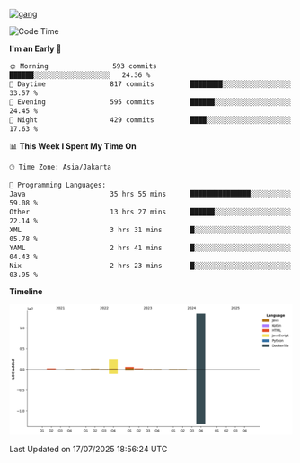 <!-- [<img src='https://dev.karakun.com/assets/posts/2018-09-16-jc-java-article/3duke_suspects.jpg' alt='java'>](https://github.com/yeahbutstill) -->
[<img src='https://asset-2.tstatic.net/tribunnewswiki/foto/bank/images/Mozart.jpg' alt='gang'>](https://github.com/yeahbutstill)

<!--START_SECTION:waka-->
![Code Time](http://img.shields.io/badge/Code%20Time-3%2C459%20hrs%2059%20mins-blue)

**I'm an Early 🐤** 

```text
🌞 Morning                593 commits         ██████░░░░░░░░░░░░░░░░░░░   24.36 % 
🌆 Daytime                817 commits         ████████░░░░░░░░░░░░░░░░░   33.57 % 
🌃 Evening                595 commits         ██████░░░░░░░░░░░░░░░░░░░   24.45 % 
🌙 Night                  429 commits         ████░░░░░░░░░░░░░░░░░░░░░   17.63 % 
```


📊 **This Week I Spent My Time On** 

```text
🕑︎ Time Zone: Asia/Jakarta

💬 Programming Languages: 
Java                     35 hrs 55 mins      ███████████████░░░░░░░░░░   59.08 % 
Other                    13 hrs 27 mins      ██████░░░░░░░░░░░░░░░░░░░   22.14 % 
XML                      3 hrs 31 mins       █░░░░░░░░░░░░░░░░░░░░░░░░   05.78 % 
YAML                     2 hrs 41 mins       █░░░░░░░░░░░░░░░░░░░░░░░░   04.43 % 
Nix                      2 hrs 23 mins       █░░░░░░░░░░░░░░░░░░░░░░░░   03.95 % 
```

**Timeline**

![Lines of Code chart](https://raw.githubusercontent.com/yeahbutstill/yeahbutstill/main/assets/bar_graph.png)


 Last Updated on 17/07/2025 18:56:24 UTC
<!--END_SECTION:waka-->
